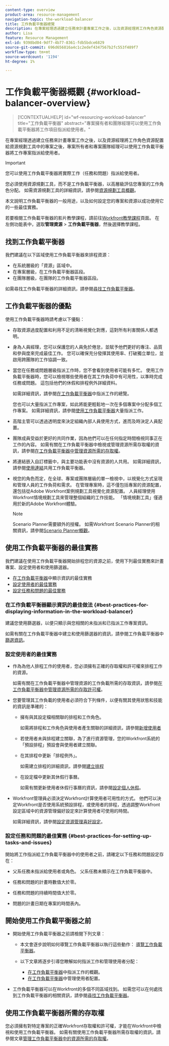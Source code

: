 ```yaml
---
content-type: overview
product-area: resource-management
navigation-topic: the-workload-balancer
title: 工作負載平衡器總覽
description: 在專案經理透過建立任務來計畫專案工作之後，以及資源經理將工作角色資源配置給資源規劃工具中的專案之後，專案所有者和專案團隊經理可以使用工作負載平衡器將工作專案指派給使用者。
author: Lisa
feature: Resource Management
exl-id: 9398bd04-9df7-4b77-8361-fdb5bdce6829
source-git-commit: 696d656816a4c1c2edef4347567b2fc553f489f7
workflow-type: tm+mt
source-wordcount: '1194'
ht-degree: 1%

---
```


# 工作負載平衡器概觀 {#workload-balancer-overview}

>[!CONTEXTUALHELP]
>id="wf-resourcing-workload-balancer"
>title="工作負載平衡器"
>abstract="專案擁有者和團隊經理可以使用工作負載平衡器將工作項目指派給使用者。"

<!--
<p>(NOTE: this is linked from the UI for the Workload Balancer page. DO NOT CHANGE TITLE OR LINK) </p>
-->

在專案經理透過建立任務來計畫專案工作之後，以及資源經理將工作角色資源配置給資源規劃工具中的專案之後，專案所有者和專案團隊經理可以使用工作負載平衡器將工作專案指派給使用者。

>[!IMPORTANT]
>
>您可以使用工作負載平衡器將實際工作（任務和問題）指派給使用者。
>
>您必須使用資源規劃工具，而不是工作負載平衡器，以高層級評估您專案的工作角色分配。 如需資源規劃工具的詳細資訊，請參閱[資源規劃工具概觀](../../resource-mgmt/resource-planning/get-started-resource-planner.md)。

本文說明工作負載平衡器的一般用途，以及如何設定您的專案和資源以成功使用它的一些最佳實務。

若要檢閱工作負載平衡器的影片教學課程，請前往[Workfront教學課程](https://experienceleague.adobe.com/docs/workfront-learn/tutorials-workfront/home.html)頁面。 在左側功能表中，選取&#x200B;**管理資源** > **工作負載平衡器**，然後選擇教學課程。

## 找到工作負載平衡器

<!--
<p>(NOTE: This will be taken out when all we will have is one tool - should be replaced by a blurb that says you can add this tool anywhere, in any custom tab, etc (long term dev promise)) </p>
-->

我們建議在以下區域使用工作負載平衡器來排程資源：

* 在系統層級的「資源」區域中。
* 在專案層級，在工作負載平衡器區段。
* 在團隊層級，在團隊的工作負載平衡器區段。

如需尋找工作負載平衡器的詳細資訊，請參閱[尋找工作負載平衡器](../../resource-mgmt/workload-balancer/locate-workload-balancer.md)。

## 工作負載平衡器的優點

使用工作負載平衡器時請考慮以下優點：

<!--
<p> Add about the what-if scenarios as a benefit when they become available </p>
-->

* 存取資源過度配置和利用不足的清晰視覺化對應，這對所有利害關係人都透明。
* 身為人員經理，您可以保護您的人員免於倦怠，並賦予他們更好的專注、品質和參與度來完成最佳工作。 您可以確保充分發揮其使用率、打破獨立單位，並啟用跨團隊的工作協調一致。
* 當您在任務或問題層級指派工作時，您不會看到使用者可能有多忙。 使用工作負載平衡器時，您可以檢視哪些使用者在其工作負荷中有可用性，以準時完成任務或問題。 這包括他們的休假和排程例外詳細資料。

  如需詳細資訊，請參閱[在工作負載平衡器](../../resource-mgmt/workload-balancer/assign-work-in-workload-balancer.md)中指派工作的總覽。

  您也可以大量指派工作專案，如此將能更輕鬆地一次在多個專案中分配多個工作專案。 如需詳細資訊，請參閱[使用工作負載平衡器](../../resource-mgmt/workload-balancer/assign-work-in-workload-balancer-in-bulk.md)大量指派工作。

* 高階主管可以透過透明度來決定組織內部人員使用方式，進而及時決定人員配置。
* 團隊成員受益於更好的共同作業，因為他們可以在任何指定時間檢視同事正在工作的內容。 如需有關在工作負載平衡器中檢視或管理資源所需存取權的資訊，請參閱[在工作負載平衡器中管理資源所需的存取權](../../resource-mgmt/workload-balancer/access-needed-manage-resources-balancer.md)。
* 將連結嵌入自訂標籤中，與主要功能表中沒有資源的人共用。 如需詳細資訊，請參閱[使用連結](../../resource-mgmt/workload-balancer/share-link-for-workload-balancer.md)共用工作負載平衡器。
* 視您的角色而定，在全球、專案或團隊層級的單一檢視中，以視覺化方式呈現和管理人員的工作負荷和需求。 在管理專案時，這不僅包括專案的資源配置，還包括從Adobe Workfront案例規劃工具視覺化資源配置。 人員經理使用Workfront情境規劃工具來管理整個組織的工作技能。 「情境規劃工具」僅適用於新的Adobe Workfront體驗。

  >[!NOTE]
  >
  >  Scenario Planner需要額外的授權。 如需Workfront Scenario Planner的相關資訊，請參閱[Scenario Planner概觀](../../scenario-planner/scenario-planner-overview.md)。


## 使用工作負載平衡器的最佳實務

我們建議在使用工作負載平衡器開始排程您的資源之前，使用下列最佳實務來計畫專案、設定使用者和使用篩選器。

* [在工作負載平衡器](#best-practices-for-displaying-information-in-the-workload-balancer)中顯示資訊的最佳實務
* [設定使用者的最佳實務](#best-practices-for-setting-up-users)
* [設定任務和問題的最佳實務](#best-practices-for-setting-up-tasks-and-issues)

### 在工作負載平衡器顯示資訊的最佳做法 {#best-practices-for-displaying-information-in-the-workload-balancer}

建議您使用篩選器，以便只顯示與您相關的未指派和已指派工作專案資訊。

如需有關在工作負載平衡器中建立和使用篩選器的資訊，請參閱工作負載平衡器中[篩選資訊](../../resource-mgmt/workload-balancer/filter-information-workload-balancer.md)。

### 設定使用者的最佳實務

* 作為為他人排程工作的使用者，您必須擁有正確的存取權和許可權來排程工作的資源。

  如需有關在工作負載平衡器中管理資源的工作負載所需的存取資訊，請參閱[在工作負載平衡器中管理資源所需的存取許可權](../../resource-mgmt/workload-balancer/access-needed-manage-resources-balancer.md)。

* 您要管理其工作負載的使用者必須符合下列條件，以便有關其使用狀態和技能的資訊是準確的：

   * 擁有與其設定檔相關聯的排程和工作角色。

     如需將排程和工作角色與使用者產生關聯的詳細資訊，請參閱[新增使用者](../../administration-and-setup/add-users/create-and-manage-users/add-users.md)
   * 若使用者未與排程建立關聯，為了進行資源管理，您的Workfront系統的「預設排程」預設會與使用者建立關聯。
   * 在其排程中更新「排程例外」。

     如需建立排程的詳細資訊，請參閱[建立排程](../../administration-and-setup/set-up-workfront/configure-timesheets-schedules/create-schedules.md)

   * 在設定檔中更新其休假行事曆。

     如需有關更新使用者休假行事曆的資訊，請參閱[設定個人休假](../../workfront-basics/manage-your-account-and-profile/configuring-your-user-profile/personal-time-overview.md)。

     <!--   
     <div data-mc-conditions="QuicksilverOrClassic.Draft mode">   
     <p>(NOTE: Add another bullet for Costs, when this becomes available:</p>   
     <p>If you want to budget your resources by Cost, you must associate Job Roles with Cost/ Hr. rates. The cost associated with Job Roles assigned to users in your Resource Pools is used to calculate the Budgeted Labor Cost and the Budgeted Cost of the project.For more information about associating job roles with rates, see the article Creating and Managing Job Roles in the new Adobe Workfront experience.For more information about calculating Budgeted Labor Cost, see the article Calculating Budgeted Labor Cost in the new Adobe Workfront experience.For more information about calculating Budgeted Cost, see the article Calculating Budgeted Cost in .) </p>   
     </div>   
     -->

* Workfront管理員必須決定Workfront計算使用者可用性的方式。 他們可以決定Workfront是否使用系統預設排程，或使用者的排程，透過調整Workfront設定區域中的資源管理偏好設定來計算使用者可使用的時間。

  如需詳細資訊，請參閱[設定資源管理喜好設定](../../administration-and-setup/set-up-workfront/configure-system-defaults/configure-resource-mgmt-preferences.md)。

### 設定任務和問題的最佳實務 {#best-practices-for-setting-up-tasks-and-issues}

開始將工作指派給工作負載平衡器中的使用者之前，請確定以下任務和問題設定存在：

* 父系任務未指派給使用者或角色。 父系任務未顯示在工作負載平衡器中。
* 任務和問題的計畫時數值大於零。

* 任務和問題的持續時間值大於零。
* 問題的計畫日期在專案的時間表內。

## 開始使用工作負載平衡器之前

* 開始使用工作負載平衡器之前請檢閱下列文章：

   * 本文會逐步說明如何導覽工作負載平衡器以執行這些動作： [導覽工作負載平衡器](../workload-balancer/navigate-the-workload-balancer.md)。

   * 以下文章將逐步引導您瞭解如何指派工作和管理使用者分配：

      * [在工作負載平衡器](../workload-balancer/assign-work-in-workload-balancer.md)中指派工作的概觀。
      * [在工作負載平衡器](../workload-balancer/manage-user-allocations-workload-balancer.md)中管理使用者配置。

* 工作負載平衡器可以在Workfront的多個不同區域找到。 如需您可以在何處找到工作負載平衡器的相關資訊，請參閱[尋找工作負載平衡器](../../resource-mgmt/workload-balancer/locate-workload-balancer.md)。

## 使用工作負載平衡器所需的存取權

您必須擁有對特定專案的正確Workfront存取權和許可權，才能在Workfront中檢視和使用工作負載平衡器。 如需有關使用工作負載平衡器所需存取權的資訊，請參閱文章[管理工作負載平衡器中的資源所需的存取權](../../resource-mgmt/workload-balancer/access-needed-manage-resources-balancer.md)。
